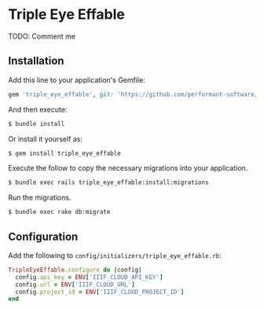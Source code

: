 # Triple Eye Effable
TODO: Comment me

## Installation
Add this line to your application's Gemfile:

```ruby
gem 'triple_eye_effable', git: 'https://github.com/performant-software/triple-eye-effable.git', tag: 'v0.1.0'
```

And then execute:
```bash
$ bundle install
```

Or install it yourself as:
```bash
$ gem install triple_eye_effable
```

Execute the follow to copy the necessary migrations into your application.

```bash
$ bundle exec rails triple_eye_effable:install:migrations
```

Run the migrations.

```bash
$ bundle exec rake db:migrate
```

## Configuration

Add the following to `config/initializers/triple_eye_effable.rb`:

```ruby
TripleEyeEffable.configure do |config|
  config.api_key = ENV['IIIF_CLOUD_API_KEY']
  config.url = ENV['IIIF_CLOUD_URL']
  config.project_id = ENV['IIIF_CLOUD_PROJECT_ID']
end

```
